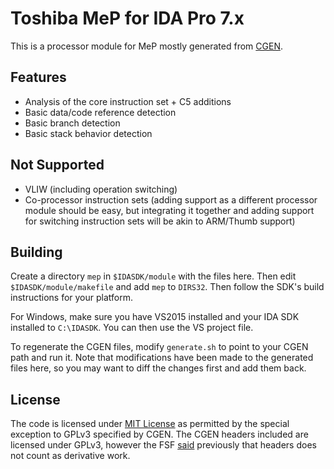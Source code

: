 # Toshiba MeP for IDA Pro 7.x

This is a processor module for MeP mostly generated from 
[CGEN](https://github.com/yifanlu/cgen).

## Features

* Analysis of the core instruction set + C5 additions
* Basic data/code reference detection
* Basic branch detection
* Basic stack behavior detection

## Not Supported

* VLIW (including operation switching)
* Co-processor instruction sets (adding support as a different processor module 
should be easy, but integrating it together and adding support for switching 
instruction sets will be akin to ARM/Thumb support)

## Building

Create a directory `mep` in `$IDASDK/module` with the files here. Then edit 
`$IDASDK/module/makefile` and add `mep` to `DIRS32`. Then follow the SDK's 
build instructions for your platform.

For Windows, make sure you have VS2015 installed and your IDA SDK installed to `C:\IDASDK`. You can then use the VS project file.

To regenerate the CGEN files, modify `generate.sh` to point to your CGEN path 
and run it. Note that modifications have been made to the generated files 
here, so you may want to diff the changes first and add them back.

## License

The code is licensed under [MIT License](LICENSE) as permitted by the special 
exception to GPLv3 specified by CGEN. The CGEN headers included are licensed 
under GPLv3, however the FSF 
[said](http://lkml.iu.edu/hypermail/linux/kernel/0301.1/0362.html) previously 
that headers does not count as derivative work.
